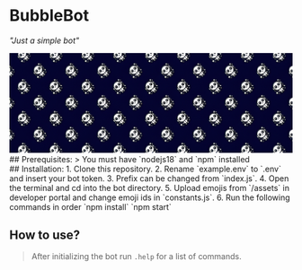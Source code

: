 # BubbleBot
*"Just a simple bot"*

<img src="https://github.com/maazinalthaf/bubblebot/blob/main/assets/banner.png?raw=true"/>
<br>
## Prerequisites: 
> You must have `nodejs18` and `npm` installed
</br>
## Installation: 
1. Clone this repository.
2. Rename `example.env` to `.env` and insert your bot token.
3. Prefix can be changed from `index.js`.
4. Open the terminal and cd into the bot directory.
5. Upload emojis from `/assets` in developer portal and change emoji ids in `constants.js`. 
6. Run the following commands in order `npm install` `npm start`

## How to use?
> After initializing the bot run `.help` for a list of commands.
